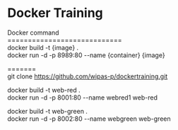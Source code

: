 # Docker Training

Docker command <br>
============================ <br>
docker build -t {image} .  <br>
docker run -d -p 8989:80 --name {container} {image}  <br>

======= <br>
git clone https://github.com/wipas-p/dockertraining.git <br>

docker build -t web-red .  <br>
docker run -d -p 8001:80 --name webred1 web-red  <br>

docker build -t web-green .  <br>
docker run -d -p 8002:80 --name webgreen web-green <br>
